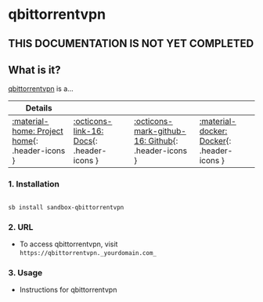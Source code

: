 # qbittorrentvpn

## THIS DOCUMENTATION IS NOT YET COMPLETED

## What is it?

[qbittorrentvpn](https://qbittorrentvpn.url) is a...

| Details     |             |             |             |
|-------------|-------------|-------------|-------------|
| [:material-home: Project home](https://qbittorrentvpn.url){: .header-icons } | [:octicons-link-16: Docs](https://qbittorrentvpn.docs.url){: .header-icons } | [:octicons-mark-github-16: Github](https://github.com/qbittorrentvpn/qbittorrentvpn){: .header-icons } | [:material-docker: Docker](https://hub.docker.com/r/qbittorrentvpn/qbittorrentvpn){: .header-icons }|

### 1. Installation

``` shell

sb install sandbox-qbittorrentvpn

```

### 2. URL

- To access qbittorrentvpn, visit `https://qbittorrentvpn._yourdomain.com_`

### 3. Usage

- Instructions for qbittorrentvpn
